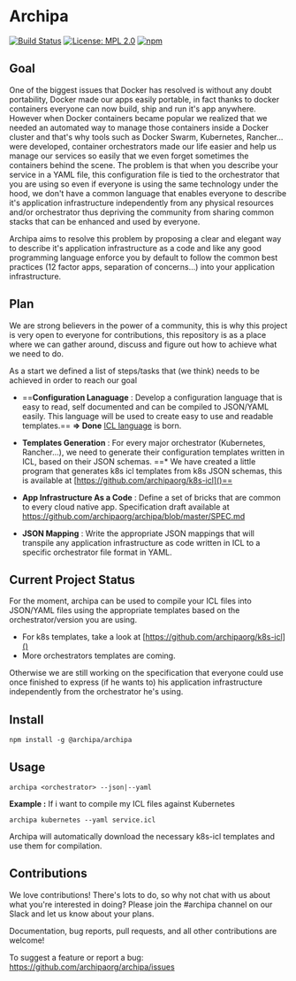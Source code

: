  
# Archipa
[![Build Status](https://travis-ci.org/archipaorg/archipa.svg?branch=master)](https://travis-ci.org/archipaorg/archipa)
[![License: MPL 2.0](https://img.shields.io/badge/License-MPL%202.0-brightgreen.svg)](https://opensource.org/licenses/MPL-2.0)
[![npm](https://img.shields.io/npm/v/npm.svg)]()
## Goal 
One of the biggest issues that Docker has resolved is without any doubt portability, Docker made our apps easily portable, in fact thanks to docker containers everyone can now build, ship and run it's app anywhere. However when Docker containers became popular we realized that we needed an automated way to manage those containers inside a Docker cluster and that's why tools such as Docker Swarm, Kubernetes, Rancher... were developed, container orchestrators made our life easier and help us manage our services so easily that we even forget sometimes the containers behind the scene. The problem is that when you describe your service in a YAML file, this configuration file is tied to the orchestrator that you are using so even if everyone is using the same technology under the hood, we don't have a common language that enables everyone to describe it's application infrastructure independently from any physical resources and/or orchestrator thus depriving the community from sharing common stacks that can be enhanced and used by everyone. 

Archipa aims to resolve this problem by proposing a clear and elegant way to describe it's application infrastructure as a code and like any good programming language enforce you by default to follow the common best practices (12 factor apps, separation of concerns...) into your application infrastructure.

## Plan
We are strong believers in the power of a community, this is why this project is very open to everyone for contributions, this repository is as a place where we can gather around, discuss and figure out how to achieve what we need to do.

As a start we defined a list of steps/tasks that (we think) needs to be achieved in order to reach our goal

* ==**Configuration Lanaguage** : Develop a configuration language that is easy to read, self documented and can be compiled to JSON/YAML easily. This language will be used to create easy to use and readable templates.== **=> Done** [ICL language](https://github.com/archipaorg/icl) is born. 
* **Templates Generation** : For every major orchestrator (Kubernetes, Rancher...), we need to generate their configuration templates written in ICL, based on their JSON schemas.
			==* We have created a little program that generates k8s icl templates from k8s JSON schemas, this is available at [https://github.com/archipaorg/k8s-icl]()==

* **App Infrastructure As a Code** : Define a set of bricks that are common to every cloud native app. 
		Specification draft available at https://github.com/archipaorg/archipa/blob/master/SPEC.md
		
* **JSON Mapping** : Write the appropriate JSON mappings that will transpile any application infrastructure as code written in ICL to a specific orchestrator file format in YAML.


## Current Project Status
For the moment, archipa can be used to compile your ICL files into JSON/YAML files using the appropriate templates based on the orchestrator/version you are using.

* For k8s templates, take a look at  [https://github.com/archipaorg/k8s-icl]()
* More orchestrators templates are coming.

Otherwise we are still working on the specification that everyone could use once finished to express (if he wants to) his application infrastructure independently from the orchestrator he's using.

## Install

	npm install -g @archipa/archipa

## Usage 

	archipa <orchestrator> --json|--yaml 
	
**Example :**
If i want to compile my ICL files against Kubernetes 
	
	archipa kubernetes --yaml service.icl
	
Archipa will automatically download the necessary k8s-icl templates and use them for compilation.

## Contributions
We love contributions! There's lots to do, so why not chat with us about what you're interested in doing? Please join the #archipa channel on our Slack and let us know about your plans.

Documentation, bug reports, pull requests, and all other contributions are welcome!

To suggest a feature or report a bug: https://github.com/archipaorg/archipa/issues   
